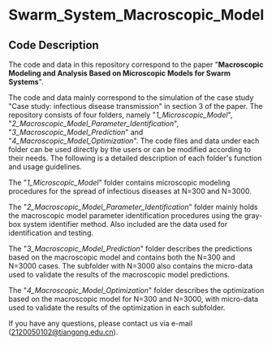 # Swarm_System_Macroscopic_Model
## Code Description

The code and data in this repository correspond to the paper "**Macroscopic Modeling and Analysis Based on Microscopic Models for Swarm Systems**".  

The code and data mainly correspond to the simulation of the case study "Case study: infectious disease transmission" in section 3 of the paper. The repository consists of four folders, namely "*1_Microscopic_Model*", "*2_Macroscopic_Model_Parameter_Identification*", "*3_Macroscopic_Model_Prediction*" and "*4_Macroscopic_Model_Optimization*". The code files and data under each folder can be used directly by the users or can be modified according to their needs. The following is a detailed description of each folder's function and usage guidelines.

The "*1_Microscopic_Model*" folder contains microscopic modeling procedures for the spread of infectious diseases at N=300 and N=3000.

The "*2_Macroscopic_Model_Parameter_Identification*" folder mainly holds the macroscopic model parameter identification procedures using the gray-box system identifier method. Also included are the data used for identification and testing.

The "*3_Macroscopic_Model_Prediction*" folder describes the predictions based on the macroscopic model and contains both the N=300 and N=3000 cases. The subfolder with N=3000 also contains the micro-data used to validate the results of the macroscopic model predictions.

The "*4_Macroscopic_Model_Optimization*" folder describes the optimization based on the macroscopic model for N=300 and N=3000, with micro-data used to validate the results of the optimization in each subfolder.

If you have any questions, please contact us via e-mail (2120050102@tiangong.edu.cn).



